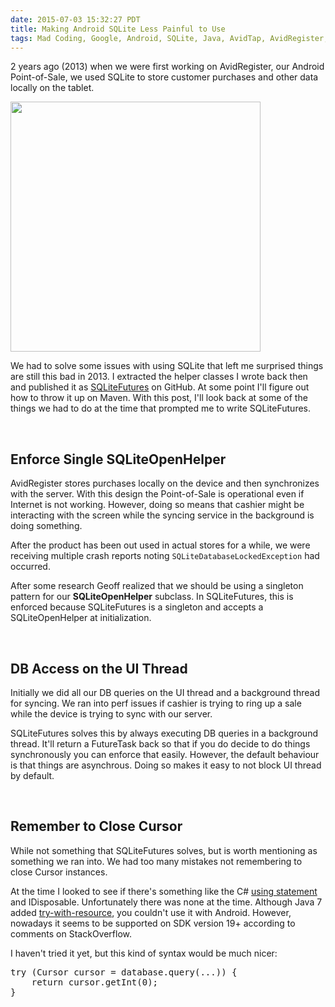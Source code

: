 ```yaml
---
date: 2015-07-03 15:32:27 PDT
title: Making Android SQLite Less Painful to Use
tags: Mad Coding, Google, Android, SQLite, Java, AvidTap, AvidRegister, SQLiteFutures
---
```

2 years ago (2013) when we were first working on AvidRegister, our Android
Point-of-Sale, we used SQLite to store customer purchases and other data locally
on the tablet.

<a href="//imagedatastore.appspot.com/ahBzfmltYWdlZGF0YXN0b3Jlcg4LEgVpbWFnZRj58-oDDA" target="_blank"><img src="//imagedatastore.appspot.com/ahBzfmltYWdlZGF0YXN0b3Jlcg4LEgVpbWFnZRj58-oDDA" width="400" class="centered"></a>

We had to solve some issues with using SQLite that left me surprised things are
still this bad in 2013. I extracted the helper classes I wrote back then and
published it as [SQLiteFutures][3] on GitHub. At some point I'll figure out how
to throw it up on Maven. With this post, I'll look back at some of the things
we had to do at the time that prompted me to write SQLiteFutures.

<br>

## **Enforce Single SQLiteOpenHelper**

AvidRegister stores purchases locally on the device and then synchronizes with
the server. With this design the Point-of-Sale is operational even if Internet
is not working. However, doing so means that cashier might be interacting with
the screen while the syncing service in the background is doing something.

After the product has been out used in actual stores for a while, we were
receiving multiple crash reports noting `SQLiteDatabaseLockedException` had
occurred.

After some research Geoff realized that we should be using a singleton pattern
for our **SQLiteOpenHelper** subclass. In SQLiteFutures, this is enforced
because SQLiteFutures is a singleton and accepts a SQLiteOpenHelper at
initialization.

<br>

## **DB Access on the UI Thread**

Initially we did all our DB queries on the UI thread and a background thread
for syncing. We ran into perf issues if cashier is trying to ring up a sale
while the device is trying to sync with our server.

SQLiteFutures solves this by always executing DB queries in a background thread.
It'll return a FutureTask back so that if you do decide to do things
synchronously you can enforce that easily. However, the default behaviour is
that things are asynchrous. Doing so makes it easy to not block UI thread by
default.

<br>

## **Remember to Close Cursor**

While not something that SQLiteFutures solves, but is worth mentioning as
something we ran into. We had too many mistakes not remembering to close Cursor
instances.

At the time I looked to see if there's something like the C# [using
statement][1] and IDisposable. Unfortunately there was none at the time.
Although Java 7 added [try-with-resource][2], you couldn't use it with Android.
However, nowadays it seems to be supported on SDK version 19+ according to
comments on StackOverflow.

I haven't tried it yet, but this kind of syntax would be much nicer:

<pre class="brush:javascript">
try (Cursor cursor = database.query(...)) {
    return cursor.getInt(0);
}
</pre>

  [1]: https://msdn.microsoft.com/en-us/library/yh598w02.aspx
  [2]: http://docs.oracle.com/javase/tutorial/essential/exceptions/tryResourceClose.html
  [3]: https://github.com/dannysu/sqlitefutures
